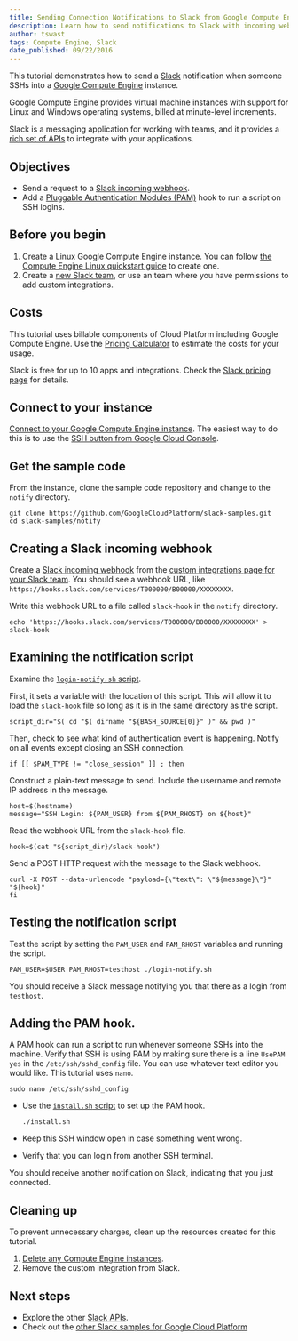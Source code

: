 ```yaml
---
title: Sending Connection Notifications to Slack from Google Compute Engine
description: Learn how to send notifications to Slack with incoming webhooks from Google Compute Engine.
author: tswast
tags: Compute Engine, Slack
date_published: 09/22/2016
---
```

This tutorial demonstrates how to send a [Slack](https://slack.com)
notification when someone SSHs into a [Google Compute
Engine](https://cloud.google.com/compute/) instance.

Google Compute Engine provides virtual machine instances with support for Linux
and Windows operating systems, billed at minute-level increments.

Slack is a messaging application for working with teams, and it provides a
[rich set of APIs](https://api.slack.com/) to integrate with your applications.

## Objectives

-   Send a request to a [Slack incoming
    webhook](https://api.slack.com/incoming-webhooks).
-   Add a [Pluggable Authentication Modules
    (PAM)](http://tldp.org/HOWTO/User-Authentication-HOWTO/x115.html) hook to run
    a script on SSH logins.

## Before you begin

1.  Create a Linux Google Compute Engine instance. You can follow [the Compute
    Engine Linux quickstart
    guide](https://cloud.google.com/compute/docs/quickstart-linux) to create
    one.
2.  Create a [new Slack team](https://slack.com/create), or use an team where
    you have permissions to add custom integrations.

## Costs

This tutorial uses billable components of Cloud Platform including Google
Compute Engine. Use the [Pricing
Calculator](https://cloud.google.com/products/calculator/#id=6d866c0e-b928-4786-b2ab-bed5c380a2fd)
to estimate the costs for your usage.

Slack is free for up to 10 apps and integrations. Check the [Slack pricing
page](https://slack.com/pricing) for details.

## Connect to your instance

[Connect to your Google Compute Engine
instance](https://cloud.google.com/compute/docs/instances/connecting-to-instance).
The easiest way to do this is to use the [SSH button from Google Cloud
Console](https://console.cloud.google.com/compute/instances).

## Get the sample code

From the instance, clone the sample code repository and change to the `notify`
directory.

    git clone https://github.com/GoogleCloudPlatform/slack-samples.git
    cd slack-samples/notify

## Creating a Slack incoming webhook

Create a [Slack incoming webhook](https://api.slack.com/incoming-webhooks) from
the [custom integrations page for your Slack
team](https://slack.com/apps/manage/custom-integrations). You should see a
webhook URL, like
`https://hooks.slack.com/services/T000000/B00000/XXXXXXXX`.

Write this webhook URL to a file called `slack-hook` in the `notify` directory.

    echo 'https://hooks.slack.com/services/T000000/B00000/XXXXXXXX' > slack-hook

## Examining the notification script

Examine the [`login-notify.sh`
script](https://github.com/GoogleCloudPlatform/slack-samples/blob/master/notify/login-notify.sh).

First, it sets a variable with the location of this script. This will allow it
to load the `slack-hook` file so long as it is in the same directory as the
script.

    script_dir="$( cd "$( dirname "${BASH_SOURCE[0]}" )" && pwd )"

Then, check to see what kind of authentication event is happening. Notify on
all events except closing an SSH connection.

    if [[ $PAM_TYPE != "close_session" ]] ; then

Construct a plain-text message to send. Include the username and remote IP
address in the message.

    host=$(hostname)
    message="SSH Login: ${PAM_USER} from ${PAM_RHOST} on ${host}"

Read the webhook URL from the `slack-hook` file.

    hook=$(cat "${script_dir}/slack-hook")

Send a POST HTTP request with the message to the Slack webhook.

    curl -X POST --data-urlencode "payload={\"text\": \"${message}\"}" "${hook}"
    fi

## Testing the notification script

Test the script by setting the `PAM_USER` and `PAM_RHOST` variables and running
the script.

    PAM_USER=$USER PAM_RHOST=testhost ./login-notify.sh

You should receive a Slack message notifying you that there as a login from
`testhost`.

## Adding the PAM hook.

A PAM hook can run a script to run whenever someone SSHs into the machine.
Verify that SSH is using PAM by making sure there is a line `UsePAM yes` in
the `/etc/ssh/sshd_config` file. You can use whatever text editor you would
like. This tutorial uses `nano`.

    sudo nano /etc/ssh/sshd_config

-   Use the [`install.sh`
    script](https://github.com/GoogleCloudPlatform/slack-samples/blob/master/notify/install.sh)
    to set up the PAM hook.

        ./install.sh

-   Keep this SSH window open in case something went wrong.
-   Verify that you can login from another SSH terminal.

You should receive another notification on Slack, indicating that you just
connected.

## Cleaning up

To prevent unnecessary charges, clean up the resources created for this
tutorial.

1. [Delete any Compute Engine
   instances](https://cloud.google.com/compute/docs/instances/stopping-or-deleting-an-instance).
2. Remove the custom integration from Slack.

## Next steps

- Explore the other [Slack APIs](https://api.slack.com/).
- Check out the [other Slack samples for Google Cloud
  Platform](https://github.com/GoogleCloudPlatform/slack-samples)

